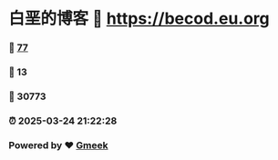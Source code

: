 # 白垩的博客 :link: https://becod.eu.org 
### :page_facing_up: [77](https://becod.eu.org/tag.html) 
### :speech_balloon: 13 
### :hibiscus: 30773 
### :alarm_clock: 2025-03-24 21:22:28 
### Powered by :heart: [Gmeek](https://github.com/Meekdai/Gmeek)
